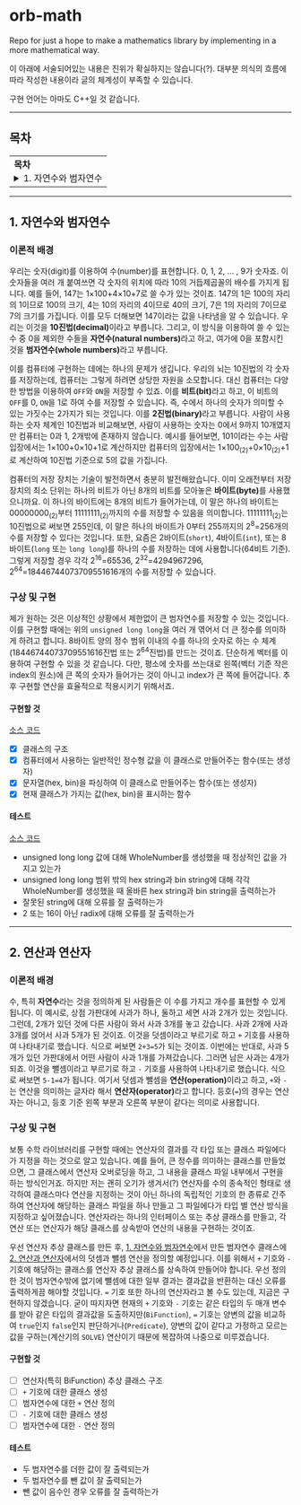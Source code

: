 # orb-math

Repo for just a hope to make a mathematics library by implementing in a more mathematical way.

이 아래에 서술되어있는 내용은 진위가 확실하지는 않습니다(?). 대부분 의식의 흐름에 따라 작성한 내용이라 글의 체계성이 부족할 수 있습니다.

구현 언어는 아마도 C++일 것 같습니다.

---

## 목차

<table><tr><td><strong>목차</strong><details><summary>1. 자연수와 범자연수</summary><ul><li><a href="#이론적-배경">이론적 배경</a></li><li><a href="#구상-및-구현">구상 및 구현</a><ul><li><a href="#구현할-것">구현할 것</a></li><li><a href="#테스트">테스트</a></li></ul></li></ul></details></td></tr></table>

---

## 1. 자연수와 범자연수

### 이론적 배경

우리는 숫자(digit)를 이용하여 수(number)를 표현합니다. 0, 1, 2, ... , 9가 숫자죠. 이 숫자들을 여러 개 붙여쓰면 각 숫자의 위치에 따라 10의 거듭제곱꼴의 배수를 가지게 됩니다. 예를 들어, 147는 1×100+4×10+7로 쓸 수가 있는 것이죠. 147의 1은 100의 자리의 1이므로 100의 크기, 4는 10의 자리의 4이므로 40의 크기, 7은 1의 자리의 7이므로 7의 크기를 가집니다. 이를 모두 더해보면 147이라는 값을 나타냄을 알 수 있습니다. 우리는 이것을 <strong>10진법(decimal)</strong>이라고 부릅니다. 그리고, 이 방식을 이용하여 쓸 수 있는 수 중 0을 제외한 수들을 <strong>자연수(natural numbers)</strong>라고 하고, 여가에 0을 포함시킨 것을 <strong>범자연수(whole numbers)</strong>라고 부릅니다.

이를 컴퓨터에 구현하는 데에는 하나의 문제가 생깁니다. 우리의 뇌는 10진법의 각 숫자를 저장하는데, 컴퓨터는 그렇게 하려면 상당한 자원을 소모합니다. 대신 컴퓨터는 다양한 방법을 이용하여 `OFF`와 `ON`을 저장할 수 있죠. 이를 <strong>비트(bit)</strong>라고 하고, 이 비트의 `OFF`를 0, `ON`을 1로 하여 수를 저장할 수 있습니다. 즉, 수에서 하나의 숫자가 의미할 수 있는 가짓수는 2가지가 되는 것입니다. 이를 <strong>2진법(binary)</strong>라고 부릅니다. 사람이 사용하는 숫자 체계인 10진법과 비교해보면, 사람이 사용하는 숫자는 0에서 9까지 10개였지만 컴퓨터는 0과 1, 2개밖에 존재하지 않습니다. 예시를 들어보면, 101이라는 수는 사람 입장에서는 1×100+0×10+1로 계산하지만 컴퓨터의 입장에서는 1×100<sub>(2)</sub>+0×10<sub>(2)</sub>+1로 계산하여 10진법 기준으로 5의 값을 가집니다.

컴퓨터의 저장 장치는 기술이 발전하면서 충분히 발전해왔습니다. 이미 오래전부터 저장 장치의 최소 단위는 하나의 비트가 아닌 8개의 비트를 모아놓은 <strong>바이트(byte)</strong>를 사용했으니까요. 이 하나의 바이트에는 8개의 비트가 들어가는데, 이 말은 하나의 바이트는 00000000<sub>(2)</sub>부터 11111111<sub>(2)</sub>까지의 수를 저장할 수 있음을 의미합니다. 11111111<sub>(2)</sub>는 10진법으로 써보면 255인데, 이 말은 하나의 바이트가 0부터 255까지의 2<sup>8</sup>=256개의 수를 저장할 수 있다는 것입니다. 또한, 요즘은 2바이트(`short`), 4바이트(`int`), 또는 8바이트(`long` 또는 `long long`)를 하나의 수를 저장하는 데에 사용합니다(64비트 기준). 그렇게 저장할 경우 각각 2<sup>16</sup>=65536, 2<sup>32</sup>=4294967296, 2<sup>64</sup>=‭18446744073709551616‬개의 수를 저장할 수 있습니다.

### 구상 및 구현

제가 원하는 것은 이상적인 상황에서 제한없이 큰 범자연수를 저장할 수 있는 것입니다. 이를 구현할 때에는 위의 `unsigned long long`을 여러 개 엮어서 더 큰 정수를 의미하게 하려고 합니다. 8바이트 양의 정수 범위 이내의 수를 하나의 숫자로 하는 수 체계(18446744073709551616진법 또는 2<sup>64</sup>진법)를 만드는 것이죠. 단순하게 벡터를 이용하여 구현할 수 있을 것 같습니다. 다만, 평소에 숫자를 쓰는대로 왼쪽(벡터 기준 작은 index의 원소)에 큰 쪽의 숫자가 들어가는 것이 아니고 index가 큰 쪽에 들어갑니다. 추후 구현할 연산을 효율적으로 적용시키기 위해서죠.

#### 구현할 것

[소스 코드](/src/whole_number.cpp)

- [x] 클래스의 구조
- [x] 컴퓨터에서 사용하는 일반적인 정수형 값을 이 클래스로 만들어주는 함수(또는 생성자)
- [x] 문자열(hex, bin)을 파싱하여 이 클래스로 만들어주는 함수(또는 생성자)
- [x] 현재 클래스가 가지는 값(hex, bin)을 표시하는 함수

#### 테스트

[소스 코드](/src/whole_number_test.cpp)

- unsigned long long 값에 대해 WholeNumber를 생성했을 때 정상적인 값을 가지고 있는가
- unsigned long long 범위 밖의 hex string과 bin string에 대해 각각 WholeNumber를 생성했을 때 올바른 hex string과 bin string을 출력하는가
- 잘못된 string에 대해 오류를 잘 출력하는가
- 2 또는 16이 아닌 radix에 대해 오류를 잘 출력하는가

---

## 2. 연산과 연산자

### 이론적 배경

수, 특히 **자연수**라는 것을 정의하게 된 사람들은 이 수를 가지고 개수를 표현할 수 있게 됩니다. 이 예시로, 상점 가판대에 사과가 하나, 둘하고 세면 사과 2개가 있는 것입니다. 그런데, 2개가 있던 것에 다른 사람이 와서 사과 3개를 놓고 갔습니다. 사과 2개에 사과 3개를 얹어서 사과 5개가 된 것이죠. 이것을 덧셈이라고 부르기로 하고 `+` 기호를 사용하여 나타내기로 했습니다. 식으로 써보면 `2+3=5`가 되는 것이죠. 이번에는 반대로, 사과 5개가 있던 가판대에서 어떤 사람이 사과 1개를 가져갔습니다. 그러면 남은 사과는 4개가 되죠. 이것을 뺄셈이라고 부르기로 하고 `-` 기호를 사용하여 나타내기로 했습니다. 식으로 써보면 `5-1=4`가 됩니다. 여기서 덧셈과 뺄셈을 <strong>연산(operation)</strong>이라고 하고, `+`와 `-`는 연산을 의미하는 글자라 해서 <strong>연산자(operator)</strong>라고 합니다. 등호(`=`)의 경우는 연산자는 아니고, 등호 기준 왼쪽 부분과 오른쪽 부분이 같다는 의미로 사용합니다.

### 구상 및 구현

보통 수학 라이브러리를 구현할 때에는 연산자의 결과를 각 타입 또는 클래스 파일에다가 지정을 하는 것으로 알고 있습니다. 예를 들어, 큰 정수를 의미하는 클래스를 만들었으면, 그 클래스에서 연산자 오버로딩을 하고, 그 내용을 클래스 파일 내부에서 구현을 하는 방식인거죠. 하지만 저는 괜히 오기가 생겨서(?) 연산자를 수의 종속적인 형태로 생각하여 클래스마다 연산을 지정하는 것이 아닌 하나의 독립적인 기호의 한 종류로 간주하여 연산자에 해당하는 클래스 파일을 하나 만들고 그 파일에다가 타입 별 연산 방식을 지정하고 싶어졌습니다. 연산자라는 하나의 인터페이스 또는 추상 클래스를 만들고, 각 연산 또는 연산자가 해당 클래스를 상속받아 연산의 내용을 구현하는 것이죠.

우선 연산자 추상 클래스를 만든 후, [1. 자연수와 범자연수](#1-자연수와-범자연수)에서 만든 범자연수 클래스에 [2. 연산과 연산자](#2-연산과-연산자)에서의 덧셈과 뺄셈 연산을 정의할 예정입니다. 이를 위해서 `+` 기호와 `-` 기호에 해당하는 클래스를 연산자 추상 클래스를 상속하여 만들어야 합니다. 우선 정의한 것이 범자연수밖에 없기에 뺄셈에 대한 일부 결과는 결과값을 반환하는 대신 오류를 출력하게끔 해야할 것입니다. `=` 기호 또한 하나의 연산자라고 볼 수도 있는데, 지금은 구현하지 않겠습니다. 굳이 따지자면 현재의 `+` 기호와 `-` 기호는 같은 타입의 두 매개 변수를 받아 같은 타입의 결과값을 도출하지만(`BiFunction`), `=` 기호는 양변의 값을 비교하여 `true`인지 `false`인지 판단하거나(`Predicate`), 양변의 값이 같다고 가정하고 모르는 값을 구하는(계산기의 `SOLVE`) 연산이기 때문에 복잡하여 나중으로 미루겠습니다.

#### 구현할 것

- [ ] 연산자(특히 BiFunction) 추상 클래스 구조
- [ ] `+` 기호에 대한 클래스 생성
- [ ] 범자연수에 대한 `+` 연산 정의
- [ ] `-` 기호에 대한 클래스 생성
- [ ] 범자연수에 대한 `-` 연산 정의

#### 테스트

- 두 범자연수를 더한 값이 잘 출력되는가
- 두 범자연수를 뺀 값이 잘 출력되는가
- 뺀 값이 음수인 경우 오류를 잘 출력하는가
